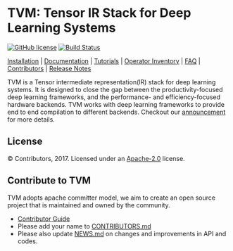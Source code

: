 TVM: Tensor IR Stack for Deep Learning Systems
==============================================

[![GitHub license](http://dmlc.github.io/img/apache2.svg)](./LICENSE)
[![Build Status](http://mode-gpu.cs.washington.edu:8080/buildStatus/icon?job=dmlc/tvm/master)](http://mode-gpu.cs.washington.edu:8080/job/dmlc/job/tvm/job/master/)

[Installation](docs/how_to/install.md) |
[Documentation](http://docs.tvmlang.org) |
[Tutorials](http://tutorials.tvmlang.org) |
[Operator Inventory](topi) |
[FAQ](docs/faq.md) |
[Contributors](CONTRIBUTORS.md) |
[Release Notes](NEWS.md)

TVM is a Tensor intermediate representation(IR) stack for deep learning systems. It is designed to close the gap between the
productivity-focused deep learning frameworks, and the performance- and efficiency-focused hardware backends.
TVM works with deep learning frameworks to provide end to end compilation to different backends.
Checkout our [announcement](http://tvmlang.org/2017/08/17/tvm-release-announcement.html) for more details.

License
-------
© Contributors, 2017. Licensed under an [Apache-2.0](https://github.com/dmlc/tvm/blob/master/LICENSE) license.

Contribute to TVM
-----------------
TVM adopts apache committer model, we aim to create an open source project that is maintained and owned by the community.

- [Contributor Guide](docs/how_to/contribute.md)
- Please add your name to [CONTRIBUTORS.md](CONTRIBUTORS.md)
- Please also update [NEWS.md](NEWS.md) on changes and improvements in API and codes.

